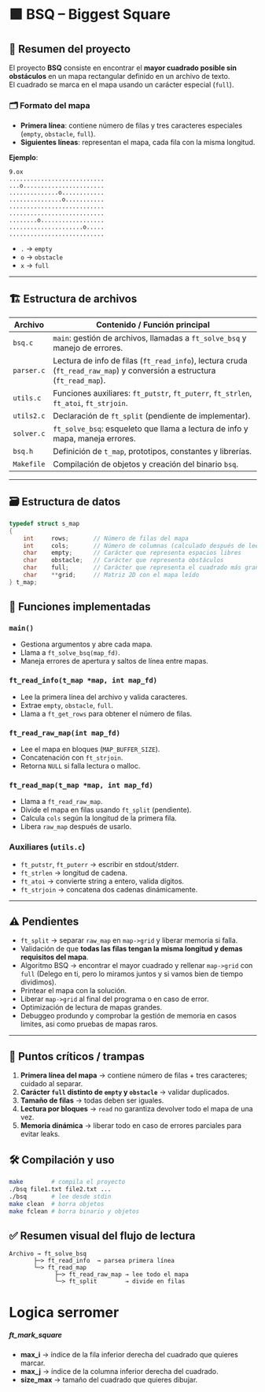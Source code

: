 # 🟩 BSQ – Biggest Square

## 📜 Resumen del proyecto

El proyecto **BSQ** consiste en encontrar el **mayor cuadrado posible sin obstáculos** en un mapa rectangular definido en un archivo de texto.  
El cuadrado se marca en el mapa usando un carácter especial (`full`).

### 🗂 Formato del mapa

- **Primera línea**: contiene número de filas y tres caracteres especiales (`empty`, `obstacle`, `full`).  
- **Siguientes líneas**: representan el mapa, cada fila con la misma longitud.  

**Ejemplo**:

```text
9.ox
...........................
...o.......................
..............o............
...............o...........
...........................
...........................
........o..................
.....................o.....
...........................
```


- `.` → `empty`  
- `o` → `obstacle`  
- `x` → `full`  

---

## 🏗 Estructura de archivos

| Archivo       | Contenido / Función principal |
|---------------|------------------------------|
| `bsq.c`       | `main`: gestión de archivos, llamadas a `ft_solve_bsq` y manejo de errores. |
| `parser.c`    | Lectura de info de filas (`ft_read_info`), lectura cruda (`ft_read_raw_map`) y conversión a estructura (`ft_read_map`). |
| `utils.c`     | Funciones auxiliares: `ft_putstr`, `ft_puterr`, `ft_strlen`, `ft_atoi`, `ft_strjoin`. |
| `utils2.c`    | Declaración de `ft_split` (pendiente de implementar). |
| `solver.c`    | `ft_solve_bsq`: esqueleto que llama a lectura de info y mapa, maneja errores. |
| `bsq.h`       | Definición de `t_map`, prototipos, constantes y librerías. |
| `Makefile`    | Compilación de objetos y creación del binario `bsq`. |

---

## 🗃 Estructura de datos

```c
typedef struct s_map
{
    int     rows;       // Número de filas del mapa
    int     cols;       // Número de columnas (calculado después de leer la primera fila)
    char    empty;      // Carácter que representa espacios libres
    char    obstacle;   // Carácter que representa obstáculos
    char    full;       // Carácter que representa el cuadrado más grande
    char    **grid;     // Matriz 2D con el mapa leído
} t_map;
```

## 🔧 Funciones implementadas

### `main()`
- Gestiona argumentos y abre cada mapa.  
- Llama a `ft_solve_bsq(map_fd)`.  
- Maneja errores de apertura y saltos de línea entre mapas.

### `ft_read_info(t_map *map, int map_fd)`
- Lee la primera línea del archivo y valida caracteres.  
- Extrae `empty`, `obstacle`, `full`.  
- Llama a `ft_get_rows` para obtener el número de filas.

### `ft_read_raw_map(int map_fd)`
- Lee el mapa en bloques (`MAP_BUFFER_SIZE`).  
- Concatenación con `ft_strjoin`.  
- Retorna `NULL` si falla lectura o malloc.

### `ft_read_map(t_map *map, int map_fd)`
- Llama a `ft_read_raw_map`.  
- Divide el mapa en filas usando `ft_split` (pendiente).  
- Calcula `cols` según la longitud de la primera fila.  
- Libera `raw_map` después de usarlo.

### Auxiliares (`utils.c`)
- `ft_putstr`, `ft_puterr` → escribir en stdout/stderr.  
- `ft_strlen` → longitud de cadena.  
- `ft_atoi` → convierte string a entero, valida dígitos.  
- `ft_strjoin` → concatena dos cadenas dinámicamente.

---

## ⚠️ Pendientes

- `ft_split` → separar `raw_map` en `map->grid` y liberar memoria si falla.  
- Validación de que **todas las filas tengan la misma longitud y demas requisitos del mapa**.  
- Algoritmo BSQ → encontrar el mayor cuadrado y rellenar `map->grid` con `full` (Delego en ti, pero lo miramos juntos y si vamos bien de tiempo dividimos).  
- Printear el mapa con la solución.
- Liberar `map->grid` al final del programa o en caso de error. 
- Optimización de lectura de mapas grandes.
- Debuggeo produndo y comprobar la gestión de memoria en casos limites, asi como pruebas de mapas raros.

---

## 🎯 Puntos críticos / trampas

1. **Primera línea del mapa** → contiene número de filas + tres caracteres; cuidado al separar.  
2. **Carácter `full` distinto de `empty` y `obstacle`** → validar duplicados.  
3. **Tamaño de filas** → todas deben ser iguales.  
4. **Lectura por bloques** → `read` no garantiza devolver todo el mapa de una vez.  
5. **Memoria dinámica** → liberar todo en caso de errores parciales para evitar leaks.

## 🛠 Compilación y uso

```bash
make        # compila el proyecto
./bsq file1.txt file2.txt ...
./bsq       # lee desde stdin
make clean  # borra objetos
make fclean # borra binario y objetos
```

## ✅ Resumen visual del flujo de lectura

```text
Archivo → ft_solve_bsq
       ├─> ft_read_info  → parsea primera línea
       └─> ft_read_map
             ├─> ft_read_raw_map → lee todo el mapa
             └─> ft_split        → divide en filas
```

# Logica serromer

##### ft_mark_square
* **max_i** → índice de la fila inferior derecha del cuadrado que quieres marcar.
* **max_j** → índice de la columna inferior derecha del cuadrado.
* **size_max** → tamaño del cuadrado que quieres dibujar.
